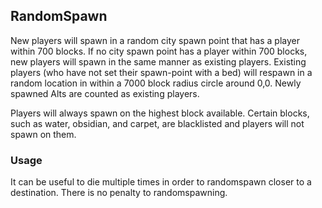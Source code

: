 ## RandomSpawn

New players will spawn in a random city spawn point that has a player within 700 blocks.
If no city spawn point has a player within 700 blocks, new players will spawn in the same 
manner as existing players. Existing players (who have not set their spawn-point with a bed) 
will respawn in a random location in within a 7000 block radius circle around 0,0. 
Newly spawned Alts are counted as existing players.

Players will always spawn on the highest block available. Certain blocks, such as water, 
obsidian, and carpet, are blacklisted and players will not spawn on them.

### Usage

It can be useful to die multiple times in order to randomspawn closer to a destination. 
There is no penalty to randomspawning.
